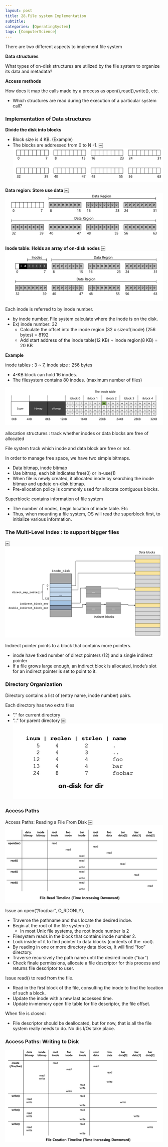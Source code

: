```yaml
---
layout: post
title: 28.File system Implementation
subtitle: 
categories: [OperatingSystem]
tags: [ComputerScience]
---
```


There are two different aspects to implement file system 

**Data structures** 

What types of on-disk structures are utilized by the file system to organize its data and metadata? 

**Access methods **

How does it map the calls made by a process as open(),read(),write(), etc. 
- Which structures are read during the execution of a particular system call? 


### Implementation of Data structures  

**Divide the disk into blocks**

- Block size is 4 KB. (Example)
- The blocks are addressed from 0 to N -1. 
￼
![1.1](/assets/images/os/40.1.png)

**Data region: Store use data**
￼
![1.1](/assets/images/os/40.2.png)

**Inode table: Holds an array of on-disk nodes**
￼
![1.1](/assets/images/os/40.3.png)

Each inode is referred to by inode number. 
- by inode number, File system calculate where the inode is on the disk. 
- Ex) inode number: 32
    - Calculate the offset into the inode region (32 x sizeof(inode) (256 bytes) = 8192 
    - Add start address of the inode table(12 KB) + inode region(8 KB) = 20 KB 

**Example**

inode tables : 3 ~ 7, inode size : 256 bytes
- 4-KB block can hold 16 inodes.
- The filesystem contains 80 inodes. (maximum number of files) 

![1.1](/assets/images/os/40.4.png)

allocation structures : track whether inodes or data blocks are free of allocated

File system track which inode and data block are free or not. 

In order to manage free space, we have two simple bitmaps. 
- Data bitmap, inode bitmap
- Use bitmap, each bit indicates free(0) or in-use(1) 
- When file is newly created, it allocated inode by searching the inode bitmap and update on-disk bitmap. 
- Pre-allocation policy is commonly used for allocate contiguous blocks.


Superblock: contains information of file system
- The number of nodes, begin location of inode table. Etc
- Thus, when mounting a file system, OS will read the superblock first, to initialize various information.


### The Multi-Level Index : to support bigger files
￼
![1.1](/assets/images/os/40.5.png)

Indirect pointer points to a block that contains more pointers. 
- inode have fixed number of direct pointers (12) and a single indirect pointer
- If a file grows large enough, an indirect block is allocated, inode’s slot for an indirect pointer is set to point to it. 

### Directory Organization 
Directory contains a list of (entry name, inode number) pairs. 

Each directory has two extra files
- ”.” for current directory
- ”..” for parent directory
￼
![1.1](/assets/images/os/40.6.png)

### Access Paths 

Access Paths: Reading a File From Disk 
￼
![1.1](/assets/images/os/40.7.png)

Issue an open(“/foo/bar”, O_RDONLY), 
- Traverse the pathname and thus locate the desired indoe. 
- Begin at the root of the file system (/)
    - In most Unix file systems, the root inode number is 2 
- Filesystem reads in the block that contains inode number 2. 
- Look inside of it to find pointer to data blocks (contents of the  root). 
- By reading in one or more directory data blocks, It will find “foo” directory. 
- Traverse recursively the path name until the desired inode (“bar”) 
- Check finale permissions, allocate a file descriptor for this process and returns file descriptor to user.  

Issue read() to read from the file. 
- Read in the first block of the file, consulting the inode to find the location of such a block. 
- Update the inode with a new last accessed time.
- Update in-memory open file table for file descriptor, the file offset. 

When file is closed: 
- File descriptor should be deallocated, but for now, that is all the file system really needs to do. No dis I/Os take place. 


### Access Paths: Writing to Disk 

![1.1](/assets/images/os/40.8.png)




